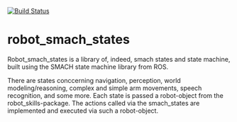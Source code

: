 [![Build Status](https://travis-ci.org/tue-robotics/robot_smach_states.svg?branch=master)](https://travis-ci.org/tue-robotics/robot_smach_states)

robot_smach_states
==================

Robot_smach_states is a library of, indeed, smach states and state machine, built using the SMACH state machine library from ROS.

There are states conccerning navigation, perception, world modeling/reasoning, complex and simple arm movements, speech recognition, and some more.
Each state is passed a robot-object from the robot_skills-package.
The actions called via the smach_states are implemented and executed via such a robot-object. 
